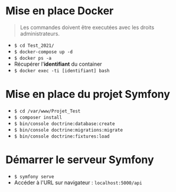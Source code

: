 # Mise en place Docker

> Les commandes doivent être executées avec les droits administrateurs.

- `$ cd Test_2021/`
- `$ docker-compose up -d`
- `$ docker ps -a`
- Récupérer l'**identifiant** du container
- `$ docker exec -ti [identifiant] bash`

# Mise en place du projet Symfony

- `$ cd /var/www/Projet_Test`
- `$ composer install`
- `$ bin/console doctrine:database:create`
- `$ bin/console doctrine:migrations:migrate`
- `$ bin/console doctrine:fixtures:load`

# Démarrer le serveur Symfony

- `$ symfony serve`
- Accéder à l'URL sur navigateur : `localhost:5000/api`



